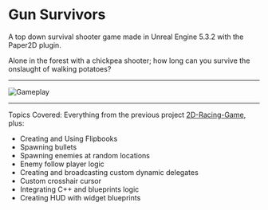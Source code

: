 # Gun Survivors

A top down survival shooter game made in Unreal Engine 5.3.2 with the Paper2D plugin.

Alone in the forest with a chickpea shooter; how long can you survive the onslaught of walking potatoes?

___

<img src="https://github.com/JACPro/2D-TopDown-Shooter/blob/main/GunSurvivorsGameplay.gif" title="Gameplay"></img>

___

Topics Covered:
Everything from the previous project [2D-Racing-Game](https://github.com/JACPro/2D-Racing-Game/tree/main), plus:
* Creating and Using Flipbooks
* Spawning bullets
* Spawning enemies at random locations
* Enemy follow player logic
* Creating and broadcasting custom dynamic delegates
* Custom crosshair cursor
* Integrating C++ and blueprints logic
* Creating HUD with widget blueprints

